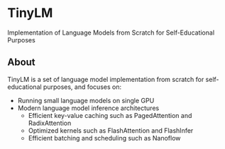 # TinyLM

Implementation of Language Models from Scratch for Self-Educational Purposes

## About

TinyLM is a set of language model implementation from scratch for self-educational purposes, and focuses on:

- Running small language models on single GPU
- Modern language model inference architectures
  * Efficient key-value caching such as PagedAttention and RadixAttention
  * Optimized kernels such as FlashAttention and FlashInfer
  * Efficient batching and scheduling such as Nanoflow
